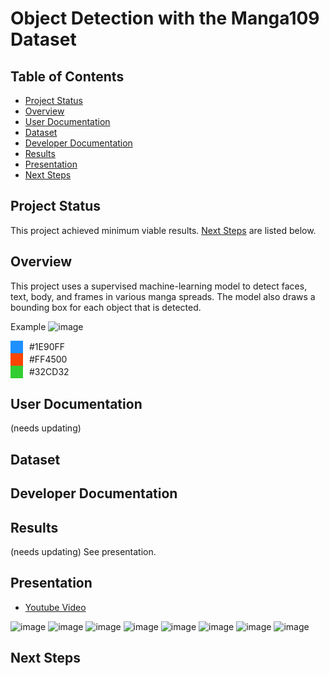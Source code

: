 # Object Detection with the Manga109 Dataset

## Table of Contents
- [Project Status](#project-status)
- [Overview](#overview)
- [User Documentation](#user-documentation)
- [Dataset](#dataset)
- [Developer Documentation](#developer-documentation)
- [Results](#results) 
- [Presentation](#presentation)
- [Next Steps](#next-steps) 

## Project Status 
This project achieved minimum viable results. [Next Steps](#next-steps) are listed below.

## Overview 
This project uses a supervised machine-learning model to detect faces, text, body, and frames in various manga spreads. The model also draws a bounding box for each object that is detected. 

Example
![image](https://github.com/grlefl/Manga109-ObjectDetection/assets/124198528/5c1abe35-8ced-483d-82e3-c3d4bbf2a5fe)

<div style="display: flex; align-items: center;">
  <div style="width: 20px; height: 20px; background-color: #1E90FF; margin-right: 10px;"></div>
  <span>#1E90FF</span>
</div>

<div style="display: flex; align-items: center;">
  <div style="width: 20px; height: 20px; background-color: #FF4500; margin-right: 10px;"></div>
  <span>#FF4500</span>
</div>

<div style="display: flex; align-items: center;">
  <div style="width: 20px; height: 20px; background-color: #32CD32; margin-right: 10px;"></div>
  <span>#32CD32</span>
</div>

## User Documentation 
(needs updating)

## Dataset 

## Developer Documentation

## Results
(needs updating) See presentation. 

## Presentation
- [Youtube Video](https://www.youtube.com/watch?v=z3r78tbahO4)

![image](https://github.com/grlefl/Manga109-BoundingDetection/assets/124198528/8de9b6df-966c-4375-8db2-a888eb48a9da)
![image](https://github.com/grlefl/Manga109-BoundingDetection/assets/124198528/8a8306ff-885d-425e-af0c-ead28bf41b29)
![image](https://github.com/grlefl/Manga109-BoundingDetection/assets/124198528/82d7bdda-3ada-4a25-8fc3-daed9a2d1270)
![image](https://github.com/grlefl/Manga109-BoundingDetection/assets/124198528/bbdeec2f-581c-445d-9f92-815867e29a0f)
![image](https://github.com/grlefl/Manga109-BoundingDetection/assets/124198528/9626a9dc-d855-40ba-b00c-7fe1984bfb0a)
![image](https://github.com/grlefl/Manga109-BoundingDetection/assets/124198528/fea83eb1-31ed-45f8-99de-403004ac6510)
![image](https://github.com/grlefl/Manga109-BoundingDetection/assets/124198528/095da2d8-cf06-401a-bbaa-b061e29f9ae9)
![image](https://github.com/grlefl/Manga109-BoundingDetection/assets/124198528/f13a2b7f-ba23-4097-b4e7-6152f562a677)

## Next Steps 
